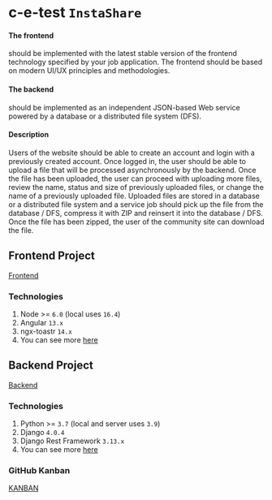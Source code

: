 # c-e-test `InstaShare`

#### The frontend 
should be implemented with the latest stable version of the frontend technology specified by your job application. The frontend should be based on modern UI/UX principles and methodologies.

#### The backend 
should be implemented as an independent JSON-based Web service powered by a database or a distributed file system (DFS).

#### Description
Users of the website should be able to create an account and login with a previously created account.
Once logged in, the user should be able to upload a file that will be processed asynchronously by the backend. Once the file has been uploaded, the user can proceed with uploading more files, review the name, status and size of previously uploaded files, or change the name of a previously uploaded file.
Uploaded files are stored in a database or a distributed file system and a service job should pick up the file from the database / DFS, compress it with ZIP and reinsert it into the database / DFS. 
Once the file has been zipped, the user of the community site can download the file. 


## Frontend Project
<a href="https://github.com/hectorarem/c-e-test/tree/main/frontend/filemanagement">Frontend</a>
### Technologies
1. Node >= `6.0` (local uses `16.4`)
2. Angular `13.x`
3. ngx-toastr `14.x`
4. You can see more <a href="https://github.com/hectorarem/c-e-test/blob/main/frontend/filemanagement/package.json">here</a>
## Backend Project
<a href="https://github.com/hectorarem/c-e-test/tree/main/backend">Backend</a>
### Technologies
1. Python >= `3.7` (local and server uses `3.9`)
2. Django `4.0.4`
3. Django Rest Framework `3.13.x`
4. You can see more <a href="https://github.com/hectorarem/c-e-test/blob/main/backend/requirements.txt">here</a>

### GitHub Kanban

<a href="https://github.com/hectorarem/c-e-test/projects/1">KANBAN</a>